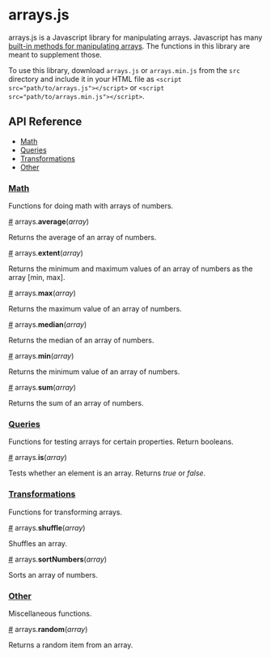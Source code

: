 # arrays.js

arrays.js is a Javascript library for manipulating arrays. Javascript has many [built-in methods for manipulating arrays](https://developer.mozilla.org/en-US/docs/Web/JavaScript/Reference/Global_Objects/Array). The functions in this library are meant to supplement those.

To use this library, download `arrays.js` or `arrays.min.js` from the `src` directory and include it in your HTML file as `<script src="path/to/arrays.js"></script>` or `<script src="path/to/arrays.min.js"></script>`.

## API Reference
* [Math](#math)
* [Queries](#queries)
* [Transformations](#transformations)
* [Other](#other)

### <a name="math" href="#math">Math</a>

Functions for doing math with arrays of numbers.

<a name="average" href="#average">#</a> arrays.<b>average</b>(<i>array</i>)

Returns the average of an array of numbers.

<a name="extent" href="#extent">#</a> arrays.<b>extent</b>(<i>array</i>)

Returns the minimum and maximum values of an array of numbers as the array [min, max].

<a name="max" href="#max">#</a> arrays.<b>max</b>(<i>array</i>)

Returns the maximum value of an array of numbers.

<a name="median" href="#median">#</a> arrays.<b>median</b>(<i>array</i>)

Returns the median of an array of numbers.

<a name="min" href="#min">#</a> arrays.<b>min</b>(<i>array</i>)

Returns the minimum value of an array of numbers.

<a name="sum" href="#sum">#</a> arrays.<b>sum</b>(<i>array</i>)

Returns the sum of an array of numbers.


### <a name="queries" href="#queries">Queries</a>

Functions for testing arrays for certain properties. Return booleans.

<a name="is" href="#is">#</a> arrays.<b>is</b>(<i>array</i>)

Tests whether an element is an array. Returns *true* or *false*.


### <a name="transformations" href="#transformations">Transformations</a>

Functions for transforming arrays.

<a name="shuffle" href="#shuffle">#</a> arrays.<b>shuffle</b>(<i>array</i>)

Shuffles an array.

<a name="sortNumbers" href="#sortNumbers">#</a> arrays.<b>sortNumbers</b>(<i>array</i>)

Sorts an array of numbers.


### <a name="other" href="#other">Other</a>

Miscellaneous functions.

<a name="random" href="#random">#</a> arrays.<b>random</b>(<i>array</i>)

Returns a random item from an array.


